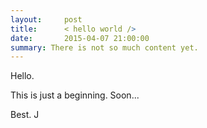```yaml
---
layout:     post
title:      < hello world />
date:       2015-04-07 21:00:00
summary: There is not so much content yet.
---
```


Hello.

This is just a beginning.
Soon...

Best. J
